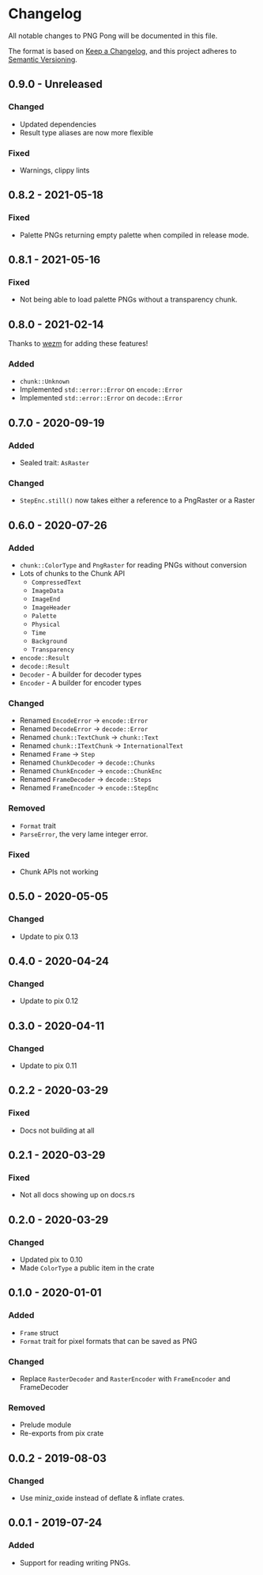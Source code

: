 # Changelog
All notable changes to PNG Pong will be documented in this file.

The format is based on [Keep a Changelog](https://keepachangelog.com/en/1.0.0/),
and this project adheres to [Semantic Versioning](https://jeronlau.tk/semver/).

## 0.9.0 - Unreleased
### Changed
 - Updated dependencies
 - Result type aliases are now more flexible

### Fixed
 - Warnings, clippy lints

## 0.8.2 - 2021-05-18
### Fixed
 - Palette PNGs returning empty palette when compiled in release mode.

## 0.8.1 - 2021-05-16
### Fixed
 - Not being able to load palette PNGs without a transparency chunk.

## 0.8.0 - 2021-02-14
Thanks to [wezm](https://github.com/wezm) for adding these features!

### Added
 - `chunk::Unknown`
 - Implemented `std::error::Error` on `encode::Error`
 - Implemented `std::error::Error` on `decode::Error`

## 0.7.0 - 2020-09-19
### Added
 - Sealed trait: `AsRaster`

### Changed
 - `StepEnc.still()` now takes either a reference to a PngRaster or a Raster

## 0.6.0 - 2020-07-26
### Added
- `chunk::ColorType` and `PngRaster` for reading PNGs without conversion
- Lots of chunks to the Chunk API
  - `CompressedText`
  - `ImageData`
  - `ImageEnd`
  - `ImageHeader`
  - `Palette`
  - `Physical`
  - `Time`
  - `Background`
  - `Transparency`
- `encode::Result`
- `decode::Result`
- `Decoder` - A builder for decoder types
- `Encoder` - A builder for encoder types

### Changed
- Renamed `EncodeError` -> `encode::Error`
- Renamed `DecodeError` -> `decode::Error`
- Renamed `chunk::TextChunk` -> `chunk::Text`
- Renamed `chunk::ITextChunk` -> `InternationalText`
- Renamed `Frame` -> `Step`
- Renamed `ChunkDecoder` -> `decode::Chunks`
- Renamed `ChunkEncoder` -> `encode::ChunkEnc`
- Renamed `FrameDecoder` -> `decode::Steps`
- Renamed `FrameEncoder` -> `encode::StepEnc`

### Removed
- `Format` trait
- `ParseError`, the very lame integer error.

### Fixed
- Chunk APIs not working

## 0.5.0 - 2020-05-05
### Changed
- Update to pix 0.13

## 0.4.0 - 2020-04-24
### Changed
- Update to pix 0.12

## 0.3.0 - 2020-04-11
### Changed
- Update to pix 0.11

## 0.2.2 - 2020-03-29
### Fixed
- Docs not building at all

## 0.2.1 - 2020-03-29
### Fixed
- Not all docs showing up on docs.rs

## 0.2.0 - 2020-03-29
### Changed
- Updated pix to 0.10
- Made `ColorType` a public item in the crate

## 0.1.0 - 2020-01-01
### Added
- `Frame` struct
- `Format` trait for pixel formats that can be saved as PNG

### Changed
- Replace `RasterDecoder` and `RasterEncoder` with `FrameEncoder` and
  FrameDecoder

### Removed
- Prelude module
- Re-exports from pix crate

## 0.0.2 - 2019-08-03
### Changed
- Use miniz\_oxide instead of deflate & inflate crates.

## 0.0.1 - 2019-07-24
### Added
- Support for reading writing PNGs.
